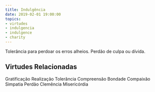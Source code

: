 ```yaml
---
title: Indulgência
date: 2019-02-01 19:00:00
topics: 
- virtudes
- indulgencia
- indulgence
- charity
---
```


Tolerância para perdoar os erros alheios.
Perdão de culpa ou dívida.

## Virtudes Relacionadas
Gratificação
Realização
Tolerância
Compreensão
Bondade
Compaixão
Simpatia
Perdão
Clemência
Misericórdia

